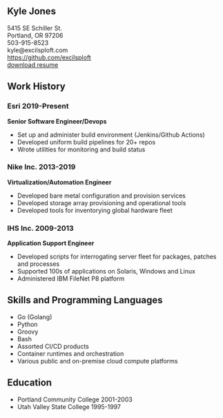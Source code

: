 ## Kyle Jones
5415 SE Schiller St.  
Portland, OR 97206  
503-915-8523  
kyle\@excilsploft.com  
https://github.com/excilsploft  
[download resume](./kylejones.pdf)

## Work History
### Esri  2019-Present
**Senior Software Engineer/Devops**
  - Set up and administer build environment (Jenkins/Github Actions)
  - Developed uniform build pipelines for 20+ repos
  - Wrote utilities for monitoring and build status
### Nike Inc.  2013-2019
**Virtualization/Automation Engineer**
  - Developed bare metal configuration and provision services
  - Developed storage array provisioning and operational tools
  - Developed tools for inventorying global hardware fleet
### IHS Inc.  2009-2013
**Application Support Engineer**
  - Developed scripts for interrogating server fleet for packages,
patches and processes
  - Supported 100s of applications on Solaris, Windows and Linux
  - Administered IBM FileNet P8 platform

## Skills and Programming Languages
* Go (Golang)
* Python
* Groovy
* Bash
* Assorted CI/CD products
* Container runtimes and orchestration
* Various public and on-premise cloud compute platforms

## Education
* Portland Community College       2001-2003
* Utah Valley State College       1995-1997
